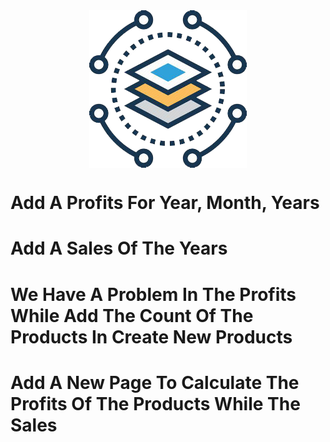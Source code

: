 <img src="./client/src/assets/images/favicon.png" alt="logo-img" width="50%" height="auto" style="margin: auto; display: block" />

# Add A Profits For Year, Month, Years

# Add A Sales Of The Years

# We Have A Problem In The Profits While Add The Count Of The Products In Create New Products

# Add A New Page To Calculate The Profits Of The Products While The Sales
